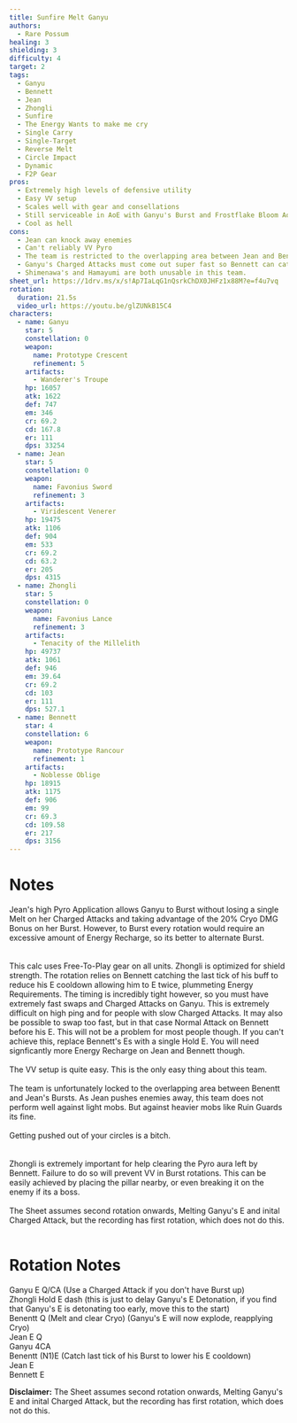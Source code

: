 ```yaml
---
title: Sunfire Melt Ganyu
authors:
  - Rare Possum
healing: 3
shielding: 3
difficulty: 4
target: 2
tags:
  - Ganyu
  - Bennett
  - Jean
  - Zhongli
  - Sunfire
  - The Energy Wants to make me cry
  - Single Carry
  - Single-Target
  - Reverse Melt
  - Circle Impact
  - Dynamic
  - F2P Gear
pros:
  - Extremely high levels of defensive utility
  - Easy VV setup
  - Scales well with gear and consellations
  - Still serviceable in AoE with Ganyu's Burst and Frostflake Bloom AoE
  - Cool as hell
cons:
  - Jean can knock away enemies 
  - Can't reliably VV Pyro
  - The team is restricted to the overlapping area between Jean and Bennett Bursts
  - Ganyu's Charged Attacks must come out super fast so Bennett can catch the last tick of his Burst to lower his E CD
  - Shimenawa's and Hamayumi are both unusable in this team.
sheet_url: https://1drv.ms/x/s!Ap7IaLqG1nQsrkChDX0JHFz1x88M?e=f4u7vq
rotation:
  duration: 21.5s
  video_url: https://youtu.be/glZUNkB15C4 
characters:
  - name: Ganyu
    star: 5
    constellation: 0
    weapon:
      name: Prototype Crescent 
      refinement: 5
    artifacts:
      - Wanderer's Troupe
    hp: 16057
    atk: 1622
    def: 747
    em: 346
    cr: 69.2
    cd: 167.8
    er: 111
    dps: 33254
  - name: Jean
    star: 5
    constellation: 0
    weapon:
      name: Favonius Sword
      refinement: 3
    artifacts:
      - Viridescent Venerer
    hp: 19475
    atk: 1106
    def: 904
    em: 533
    cr: 69.2
    cd: 63.2
    er: 205
    dps: 4315
  - name: Zhongli
    star: 5
    constellation: 0
    weapon:
      name: Favonius Lance
      refinement: 3
    artifacts:
      - Tenacity of the Millelith
    hp: 49737
    atk: 1061
    def: 946
    em: 39.64
    cr: 69.2
    cd: 103
    er: 111
    dps: 527.1
  - name: Bennett
    star: 4
    constellation: 6
    weapon:
      name: Prototype Rancour
      refinement: 1
    artifacts:
      - Noblesse Oblige
    hp: 18915
    atk: 1175
    def: 906
    em: 99
    cr: 69.3
    cd: 109.58
    er: 217
    dps: 3156
---
```


# **Notes**

Jean's high Pyro Application allows Ganyu to Burst without losing a single Melt on her Charged Attacks and taking advantage of the 20% Cryo DMG Bonus on her Burst. However, to Burst every rotation would require an excessive amount of Energy Recharge, so its better to alternate Burst.  
<br/><br/>
This calc uses Free-To-Play gear on all units. Zhongli is optimized for shield strength. The rotation relies on Bennett catching the last tick of his buff to reduce his E cooldown allowing him to E twice, plummeting Energy Requirements. The timing is incredibly tight however, so you must have extremely fast swaps and Charged Attacks on Ganyu. This is extremely difficult on high ping and for people with slow Charged Attacks. It may also be possible to swap too fast, but in that case Normal Attack on Bennett before his E. This will not be a problem for most people though. If you can't achieve this, replace Bennett's Es with a single Hold E. You will need signficantly more Energy Recharge on Jean and Bennett though.
<br/><br/>
The VV setup is quite easy. This is the only easy thing about this team.
<br/><br/>
The team is unfortunately locked to the overlapping area between Benentt and Jean's Bursts. As Jean pushes enemies away, this team does not perform well against light mobs. But against heavier mobs like Ruin Guards its fine. 
<br/><br/>
Getting pushed out of your circles is a bitch.  
<br/><br/>
Zhongli is extremely important for help clearing the Pyro aura left by Bennett. Failure to do so will prevent VV in Burst rotations. This can be easily achieved by placing the pillar nearby, or even breaking it on the enemy if its a boss. 
<br/><br/>
The Sheet assumes second rotation onwards, Melting Ganyu's E and inital Charged Attack, but the recording has first rotation, which does not do this. 
<br/><br/>

# **Rotation Notes**
Ganyu E Q/CA (Use a Charged Attack if you don't have Burst up)  
Zhongli Hold E dash (this is just to delay Ganyu's E Detonation, if you find that Ganyu's E is detonating too early, move this to the start)  
Benentt Q (Melt and clear Cryo)
(Ganyu's E will now explode, reapplying Cryo)  
Jean E Q  
Ganyu 4CA  
Benentt (N1)E (Catch last tick of his Burst to lower his E cooldown)  
Jean E  
Bennett E  

**Disclaimer:** The Sheet assumes second rotation onwards, Melting Ganyu's E and inital Charged Attack, but the recording has first rotation, which does not do this. 